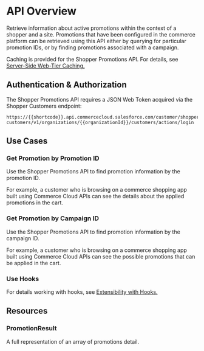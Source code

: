 # API Overview

Retrieve information about active promotions within the context of a shopper and a site. Promotions that have been configured in the commerce platform can be retrieved using this API either by querying for particular promotion IDs, or by finding promotions associated with a campaign.

Caching is provided for the Shopper Promotions API. For details, see [Server-Side Web-Tier Caching.](https://developer.salesforce.com/docs/commerce/commerce-api/guide/server-side-web-tier-caching.html)

## Authentication & Authorization

The Shopper Promotions API requires a JSON Web Token acquired via the Shopper Customers endpoint:

```
https://{{shortcode}}.api.commercecloud.salesforce.com/customer/shopper-customers/v1/organizations/{{organizationId}}/customers/actions/login
```

## Use Cases

### Get Promotion by Promotion ID

Use the Shopper Promotions API to find promotion information by the promotion ID.

For example, a customer who is browsing on a commerce shopping app built using Commerce Cloud APIs can see the details about the applied promotions in the cart.

### Get Promotion by Campaign ID

Use the Shopper Promotions API to find promotion information by the campaign ID.

For example, a customer who is browsing on a commerce shopping app built using Commerce Cloud APIs can see the possible promotions that can be applied in the cart.

### Use Hooks

For details working with hooks, see [Extensibility with Hooks.](https://developer.salesforce.com/docs/commerce/commerce-api/guide/extensibility_via_hooks.html)

## Resources

### PromotionResult

A full representation of an array of promotions detail.